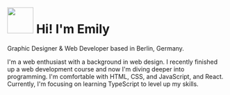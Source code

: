 # <img src="https://www.icegif.com/wp-content/uploads/2022/08/icegif-839.gif" width=60px> Hi! I'm Emily 
Graphic Designer & Web Developer based in Berlin, Germany. 

I'm a web enthusiast with a background in web design. I recently finished up a web development course and now I'm diving deeper into programming. I'm comfortable with HTML, CSS, and JavaScript, and React. Currently, I'm focusing on learning TypeScript to level up my skills.

<!--
**emilyraspe/emilyraspe** is a ✨ _special_ ✨ repository because its `README.md` (this file) appears on your GitHub profile.

Here are some ideas to get you started:

- 🔭 I’m currently working on ...
- 🌱 I’m currently learning ...
- 👯 I’m looking to collaborate on ...
- 🤔 I’m looking for help with ...
- 💬 Ask me about ...
- 📫 How to reach me: ...
- 😄 Pronouns: ...
- ⚡ Fun fact: ...
-->
